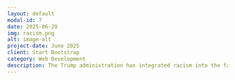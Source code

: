 ```yaml
---
layout: default
modal-id: 7
date: 2025-06-29
img: racism.png
alt: image-alt
project-date: June 2025
client: Start Bootstrap
category: Web Development
description: The Trump administration has integrated racism into the fabric of their policies, targeting people of color, immigrants, and any group that doesn't fit in their vision of a White Christian Nationalist Ethnostate. Here you will find a list of examples of blatantly racist policies and actions carried out by the regime.
---
```

